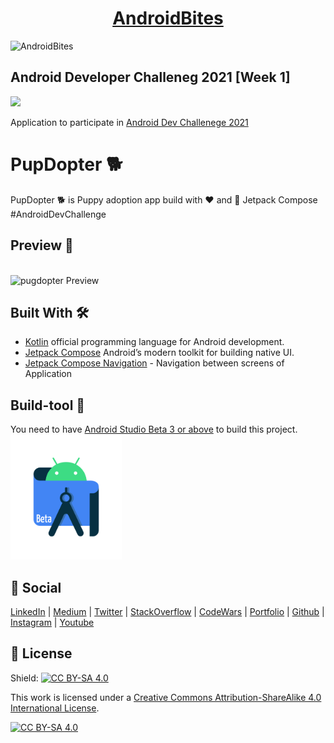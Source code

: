 
<h1 align="center"><a href="https://chetangupta.net/" target="_blank">AndroidBites</a>
</h1>

![AndroidBites](https://user-images.githubusercontent.com/11576342/109490856-d5839280-7aae-11eb-89aa-c64ee8c81c35.jpg)

## Android Developer Challeneg 2021 [Week 1]

<div>
    <img src="https://1.bp.blogspot.com/-d6KGTLsbI3M/YDQSlsM1LXI/AAAAAAAAQHQ/bFFOakT2je4o-y0oPCfW9gzBjuqmfi4dQCLcBGAsYHQ/s0/Screen%2BShot%2B2021-02-11%2Bat%2B10.58.49.png" height=200px />
</div>

Application to participate in [Android Dev Challenege 2021](https://android-developers.googleblog.com/2021/02/android-dev-challenge-lift-off-with.html)

# PupDopter :dog2:
PupDopter :dog2: is Puppy adoption app build with :heart: and :rocket: Jetpack Compose #AndroidDevChallenge

## Preview :movie_camera:
<br>
<img src="./pugdopter.gif" alt="pugdopter Preview"/>
<br>

## Built With 🛠
- [Kotlin](https://kotlinlang.org/) official programming language for Android development.
- [Jetpack Compose](https://developer.android.com/jetpack/compose) Android’s modern toolkit for building native UI.
- [Jetpack Compose Navigation](https://developer.android.com/jetpack/compose/navigation) - Navigation between screens of Application


## Build-tool 🧰
You need to have [Android Studio Beta 3 or above](https://developer.android.com/studio/preview) to build this project.
<br>
<img src="./beta_android.png" height="200" alt="Beta-studio"/>
<br>

## :eyes: Social
[LinkedIn](https://bit.ly/ch8n-linkdIn) |
[Medium](https://bit.ly/ch8n-medium-blog) |
[Twitter](https://bit.ly/ch8n-twitter) |
[StackOverflow](https://bit.ly/ch8n-stackOflow) |
[CodeWars](https://bit.ly/ch8n-codewar) |
[Portfolio](https://bit.ly/ch8n-home) |
[Github](https://bit.ly/ch8n-git) |
[Instagram](https://bit.ly/ch8n-insta) |
[Youtube](https://bit.ly/ch8n-youtube)


## :cop: License
Shield: [![CC BY-SA 4.0][cc-by-sa-shield]][cc-by-sa]

This work is licensed under a
[Creative Commons Attribution-ShareAlike 4.0 International License][cc-by-sa].

[![CC BY-SA 4.0][cc-by-sa-image]][cc-by-sa]

[cc-by-sa]: http://creativecommons.org/licenses/by-sa/4.0/
[cc-by-sa-image]: https://licensebuttons.net/l/by-sa/4.0/88x31.png
[cc-by-sa-shield]: https://img.shields.io/badge/License-CC%20BY--SA%204.0-lightgrey.svg
